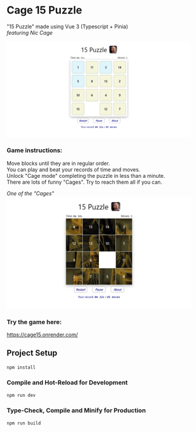 # Cage 15 Puzzle

"15 Puzzle" made using Vue 3 (Typescript + Pinia)\
_featuring Nic Cage_

![15 Puzzle image](public/game15.png)

### Game instructions:

Move blocks until they are in regular order.\
You can play and beat your records of time and moves.\
Unlock "Cage mode" completing the puzzle in less than a minute.\
There are lots of funny "Cages". Try to reach them all if you can.

_One of the "Cages"_\
![Cage mode](public/cage_mode.png)

### Try the game here:

https://cage15.onrender.com/

## Project Setup

```sh
npm install
```

### Compile and Hot-Reload for Development

```sh
npm run dev
```

### Type-Check, Compile and Minify for Production

```sh
npm run build
```
